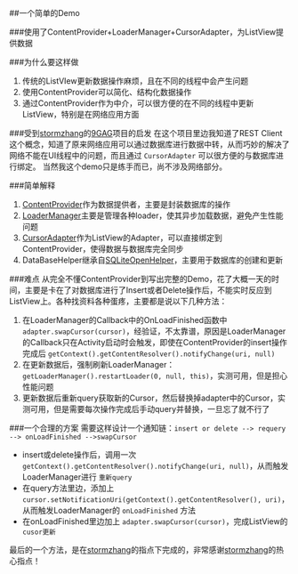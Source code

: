 ##一个简单的Demo


###使用了ContentProvider+LoaderManager+CursorAdapter，为ListView提供数据

###为什么要这样做
1. 传统的ListVIew更新数据操作麻烦，且在不同的线程中会产生问题
2. 使用ContentProvider可以简化、结构化数据操作
3. 通过ContentProvider作为中介，可以很方便的在不同的线程中更新ListView，特别是在网络应用方面

###受到[stormzhang](http://stormzhang.github.io)的[9GAG](https://github.com/stormzhang/9GAG)项目的启发
在这个项目里边我知道了REST Client这个概念，知道了原来网络应用可以通过数据库进行数据中转，从而巧妙的解决了网络不能在UI线程中的问题，而且通过 ` CursorAdapter ` 可以很方便的与数据库进行绑定。
当然我这个demo只是练手而已，尚不涉及网络部分。

###简单解释
1. [ContentProvider](http://developer.android.com/guide/topics/providers/content-providers.html)作为数据提供者，主要是封装数据库的操作
2. [LoaderManager](http://developer.android.com/guide/components/loaders.html)主要是管理各种loader，使其异步加载数据，避免产生性能问题
3. [CursorAdapter](http://developer.android.com/reference/android/widget/CursorAdapter.html)作为ListView的Adapter，可以直接绑定到ContentProvider，使得数据与数据库完全同步
4. DataBaseHelper继承自[SQLiteOpenHelper](http://developer.android.com/reference/android/database/sqlite/SQLiteOpenHelper.html)，主要用于数据库的创建和更新

###难点
从完全不懂ContentProvider到写出完整的Demo，花了大概一天的时间，主要是卡在了对数据库进行了Insert或者Delete操作后，不能实时反应到ListView上。各种找资料各种蛋疼，主要都是说以下几种方法：

1. 在LoaderManager的Callback中的OnLoadFinished函数中 ` adapter.swapCursor(cursor) `，经验证，不太靠谱，原因是LoaderManager的Callback只在Activity启动时会触发，即使在ContentProvider的insert操作完成后 ` getContext().getContentResolver().notifyChange(uri, null) `
2. 在更新数据后，强制刷新LoaderManager： ` getLoaderManager().restartLoader(0, null, this) `，实测可用，但是担心性能问题
3. 更新数据后重新query获取新的Cursor，然后替换掉adapter中的Cursor，实测可用，但是需要每次操作完成后手动query并替换，一旦忘了就不行了

###一个合理的方案
需要这样设计一个通知链：` insert or delete --> requery --> onLoadFinished -->swapCursor `

* insert或delete操作后，调用一次 ` getContext().getContentResolver().notifyChange(uri, null) `，从而触发LoaderManager进行 ` 重新query `
* 在query方法里边，添加上 ` cursor.setNotificationUri(getContext().getContentResolver(), uri) `，从而触发LoaderManager的 ` onLoadFinished ` 方法
* 在onLoadFinished里边加上 ` adapter.swapCursor(cursor) `，完成ListView的 ` cusor更新 `

最后的一个方法，是在[stormzhang](http://stormzhang.github.io)的指点下完成的，非常感谢[stormzhang](http://stormzhang.github.io)的热心指点！
